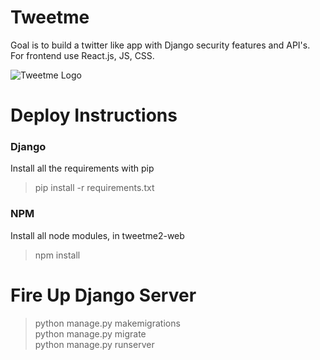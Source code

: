 # Tweetme

Goal is to build a twitter like app with Django security features and API's. For frontend use React.js, JS, CSS.

![Tweetme Logo](https://camo.githubusercontent.com/deba4cc0998996eb0e2b9b3ce120f5f94b21a87f4de7f5211154972f88443ef3/68747470733a2f2f7374617469632e636f64696e67666f72656e7472657072656e657572732e636f6d2f6d656469612f70726f6a656374732f74776565746d652d322f696d616765732f73686172652f54776565746d65325f73686172652e6a7067)

# Deploy Instructions

### Django

Install all the requirements with pip

> pip install -r requirements.txt

### NPM

Install all node modules, in tweetme2-web

> npm install

# Fire Up Django Server

> python manage.py makemigrations <br>
> python manage.py migrate <br>
> python manage.py runserver
